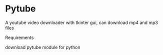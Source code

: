 # Pytube
A youtube video downloader with tkinter gui, can download mp4 and mp3 files

Requirements

download pytube module for python
